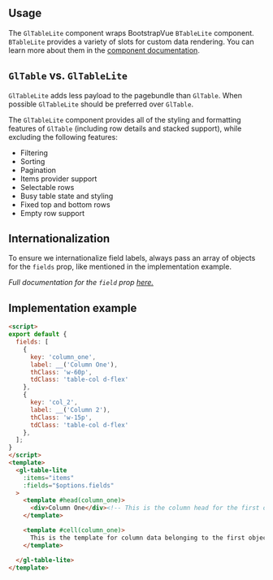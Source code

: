 ## Usage

The `GlTableLite` component wraps BootstrapVue `BTableLite` component.
`BTableLite` provides a variety of slots for custom data rendering. You can learn
more about them in the
[component documentation](https://bootstrap-vue.org/docs/components/table#light-weight-tables).

## `GlTable` vs. `GlTableLite`

`GlTableLite` adds less payload to the pagebundle than `GlTable`.
When possible `GlTableLite` should be preferred over `GlTable`.

The `GlTableLite` component provides all of the styling and formatting features of
`GlTable` (including row details and stacked support), while excluding the following features:

- Filtering
- Sorting
- Pagination
- Items provider support
- Selectable rows
- Busy table state and styling
- Fixed top and bottom rows
- Empty row support

## Internationalization

To ensure we internationalize field labels, always pass an array of objects for the `fields` prop,
like mentioned in the implementation example.

_Full documentation for the `field` prop [here.](https://bootstrap-vue.org/docs/components/table#fields-column-definitions)_

## Implementation example

```html
<script>
export default {
  fields: [
    {
      key: 'column_one',
      label: __('Column One'),
      thClass: 'w-60p',
      tdClass: 'table-col d-flex'
    },
    {
      key: 'col_2',
      label: __('Column 2'),
      thClass: 'w-15p',
      tdClass: 'table-col d-flex'
    },
  ];
}
</script>
<template>
  <gl-table-lite
    :items="items"
    :fields="$options.fields"
  >
    <template #head(column_one)>
      <div>Column One</div><!-- This is the column head for the first object in `fields` -->
    </template>

    <template #cell(column_one)>
      This is the template for column data belonging to the first object
    </template>

  </gl-table-lite>
</template>
```

